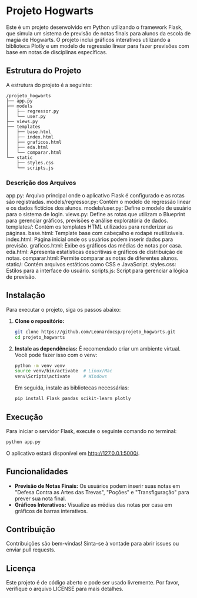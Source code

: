 # Projeto Hogwarts

Este é um projeto desenvolvido em Python utilizando o framework Flask, que simula um sistema de previsão de notas finais para alunos da escola de magia de Hogwarts. O projeto inclui gráficos interativos utilizando a biblioteca Plotly e um modelo de regressão linear para fazer previsões com base em notas de disciplinas específicas.

## Estrutura do Projeto

A estrutura do projeto é a seguinte:

```
/projeto_hogwarts
├── app.py
├── models
│   ├── regressor.py
│   └── user.py
├── views.py
├── templates
│   ├── base.html
│   ├── index.html
│   ├── graficos.html
│   ├── eda.html
│   └── comparar.html
└── static
    ├── styles.css
    └── scripts.js
```

### Descrição dos Arquivos

app.py: Arquivo principal onde o aplicativo Flask é configurado e as rotas são registradas.
models/regressor.py: Contém o modelo de regressão linear e os dados fictícios dos alunos.
models/user.py: Define o modelo de usuário para o sistema de login.
views.py: Define as rotas que utilizam o Blueprint para gerenciar gráficos, previsões e análise exploratória de dados.
templates/: Contém os templates HTML utilizados para renderizar as páginas.
base.html: Template base com cabeçalho e rodapé reutilizáveis.
index.html: Página inicial onde os usuários podem inserir dados para previsão.
graficos.html: Exibe os gráficos das médias de notas por casa.
eda.html: Apresenta estatísticas descritivas e gráficos de distribuição de notas.
comparar.html: Permite comparar as notas de diferentes alunos.
static/: Contém arquivos estáticos como CSS e JavaScript.
styles.css: Estilos para a interface do usuário.
scripts.js: Script para gerenciar a lógica de previsão.
## Instalação

Para executar o projeto, siga os passos abaixo:

1. **Clone o repositório:**
   ```bash
   git clone https://github.com/Leonardocsp/projeto_hogwarts.git
   cd projeto_hogwarts
   ```

2. **Instale as dependências:** É recomendado criar um ambiente virtual. Você pode fazer isso com o venv:

   ```bash
   python -m venv venv
   source venv/bin/activate  # Linux/Mac
   venv\Scripts\activate     # Windows
   ```

   Em seguida, instale as bibliotecas necessárias:

   ```bash
   pip install Flask pandas scikit-learn plotly
   ```

## Execução

Para iniciar o servidor Flask, execute o seguinte comando no terminal:

```bash
python app.py
```

O aplicativo estará disponível em http://127.0.0.1:5000/.

## Funcionalidades

- **Previsão de Notas Finais:** Os usuários podem inserir suas notas em "Defesa Contra as Artes das Trevas", "Poções" e "Transfiguração" para prever sua nota final.
- **Gráficos Interativos:** Visualize as médias das notas por casa em gráficos de barras interativos.

## Contribuição

Contribuições são bem-vindas! Sinta-se à vontade para abrir issues ou enviar pull requests.

## Licença

Este projeto é de código aberto e pode ser usado livremente. Por favor, verifique o arquivo LICENSE para mais detalhes.

